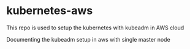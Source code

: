 # kubernetes-aws
This repo is used to setup the kubernetes with kubeadm in AWS cloud

Documenting the kubeadm setup in aws with single master node

